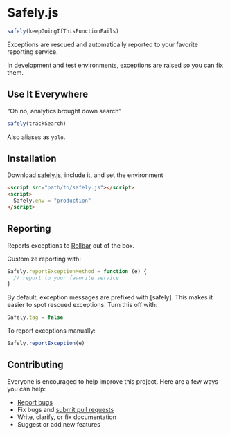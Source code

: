 # Safely.js

```javascript
safely(keepGoingIfThisFunctionFails)
```

Exceptions are rescued and automatically reported to your favorite reporting service.

In development and test environments, exceptions are raised so you can fix them.

## Use It Everywhere

“Oh no, analytics brought down search”

```javascript
safely(trackSearch)
```

Also aliases as `yolo`.

## Installation

Download [safely.js](safely.js), include it, and set the environment

```html
<script src="path/to/safely.js"></script>
<script>
  Safely.env = "production"
</script>
```

## Reporting

Reports exceptions to [Rollbar](https://rollbar.com) out of the box.

Customize reporting with:

```javascript
Safely.reportExceptionMethod = function (e) {
  // report to your favorite service
}
```

By default, exception messages are prefixed with [safely]. This makes it easier to spot rescued exceptions. Turn this off with:

```javascript
Safely.tag = false
```

To report exceptions manually:

```javascript
Safely.reportException(e)
```

## Contributing

Everyone is encouraged to help improve this project. Here are a few ways you can help:

- [Report bugs](https://github.com/ankane/safely.js/issues)
- Fix bugs and [submit pull requests](https://github.com/ankane/safely.js/pulls)
- Write, clarify, or fix documentation
- Suggest or add new features
